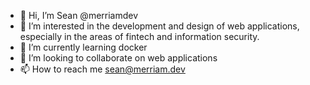 - 👋 Hi, I’m Sean @merriamdev
- 👀 I’m interested in the development and design of web applications, especially in the areas of fintech and information security.
- 🌱 I’m currently learning docker
- 💞️ I’m looking to collaborate on web applications
- 📫 How to reach me sean@merriam.dev

